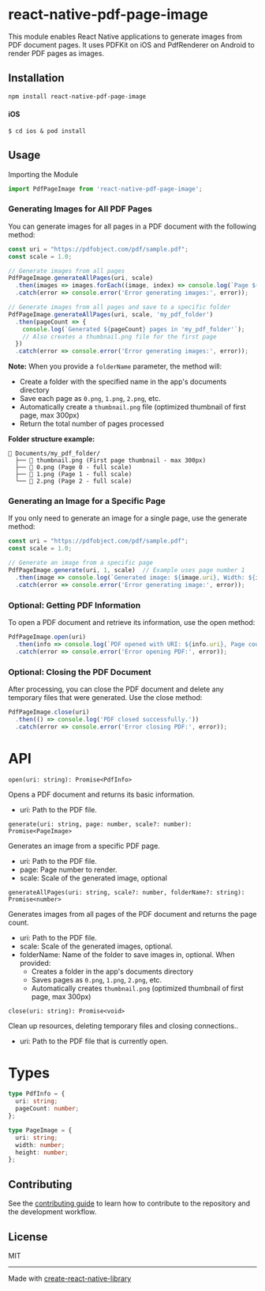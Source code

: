# react-native-pdf-page-image

This module enables React Native applications to generate images from PDF document pages. It uses PDFKit on iOS and PdfRenderer on Android to render PDF pages as images.

## Installation
```sh
npm install react-native-pdf-page-image
```
#### iOS
`$ cd ios & pod install`

## Usage

Importing the Module
```js
import PdfPageImage from 'react-native-pdf-page-image';
```


### Generating Images for All PDF Pages

You can generate images for all pages in a PDF document with the following method:
```js
const uri = "https://pdfobject.com/pdf/sample.pdf";
const scale = 1.0;

// Generate images from all pages
PdfPageImage.generateAllPages(uri, scale)
  .then(images => images.forEach((image, index) => console.log(`Page ${index+1}: ${image.uri}, Width: ${image.width}, Height: ${image.height}`)))
  .catch(error => console.error('Error generating images:', error));

// Generate images from all pages and save to a specific folder
PdfPageImage.generateAllPages(uri, scale, 'my_pdf_folder')
  .then(pageCount => {
    console.log(`Generated ${pageCount} pages in 'my_pdf_folder'`);
    // Also creates a thumbnail.png file for the first page
  })
  .catch(error => console.error('Error generating images:', error));
```

**Note:** When you provide a `folderName` parameter, the method will:
- Create a folder with the specified name in the app's documents directory
- Save each page as `0.png`, `1.png`, `2.png`, etc.
- Automatically create a `thumbnail.png` file (optimized thumbnail of first page, max 300px)
- Return the total number of pages processed

**Folder structure example:**
```
📁 Documents/my_pdf_folder/
  ├── 📄 thumbnail.png (First page thumbnail - max 300px)
  ├── 📄 0.png (Page 0 - full scale)
  ├── 📄 1.png (Page 1 - full scale)
  └── 📄 2.png (Page 2 - full scale)
```


### Generating an Image for a Specific Page

If you only need to generate an image for a single page, use the generate method:
```js
const uri = "https://pdfobject.com/pdf/sample.pdf";
const scale = 1.0;

// Generate an image from a specific page
PdfPageImage.generate(uri, 1, scale)  // Example uses page number 1
  .then(image => console.log(`Generated image: ${image.uri}, Width: ${image.width}, Height: ${image.height}`))
  .catch(error => console.error('Error generating image:', error));
```


### Optional: Getting PDF Information

To open a PDF document and retrieve its information, use the open method:
```js
PdfPageImage.open(uri)
  .then(info => console.log(`PDF opened with URI: ${info.uri}, Page count: ${info.pageCount}`))
  .catch(error => console.error('Error opening PDF:', error));
```


### Optional: Closing the PDF Document

After processing, you can close the PDF document and delete any temporary files that were generated. Use the close method:
```js
PdfPageImage.close(uri)
  .then(() => console.log('PDF closed successfully.'))
  .catch(error => console.error('Error closing PDF:', error));
```

# API

`open(uri: string): Promise<PdfInfo>`

  Opens a PDF document and returns its basic information.
  - uri: Path to the PDF file.

`generate(uri: string, page: number, scale?: number): Promise<PageImage>`

  Generates an image from a specific PDF page.
  - uri: Path to the PDF file.
  - page: Page number to render.
  - scale: Scale of the generated image, optional

`generateAllPages(uri: string, scale?: number, folderName?: string): Promise<number>`

  Generates images from all pages of the PDF document and returns the page count.
  - uri: Path to the PDF file.
  - scale: Scale of the generated images, optional.
  - folderName: Name of the folder to save images in, optional. When provided:
    - Creates a folder in the app's documents directory
    - Saves pages as `0.png`, `1.png`, `2.png`, etc.
    - Automatically creates `thumbnail.png` (optimized thumbnail of first page, max 300px)

`close(uri: string): Promise<void>`

  Clean up resources, deleting temporary files and closing connections..
  - uri: Path to the PDF file that is currently open.

# Types

```typescript
type PdfInfo = {
  uri: string;
  pageCount: number;
};

type PageImage = {
  uri: string;
  width: number;
  height: number;
};
```

## Contributing

See the [contributing guide](CONTRIBUTING.md) to learn how to contribute to the repository and the development workflow.

## License

MIT

---

Made with [create-react-native-library](https://github.com/callstack/react-native-builder-bob)